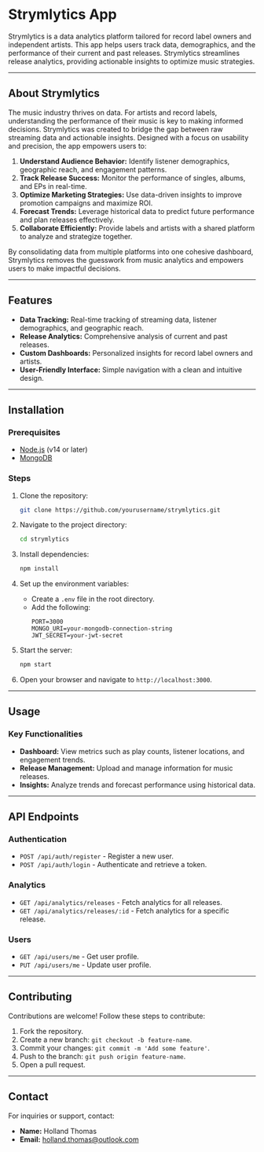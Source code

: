 # Strymlytics App

Strymlytics is a data analytics platform tailored for record label owners and independent artists. This app helps users track data, demographics, and the performance of their current and past releases. Strymlytics streamlines release analytics, providing actionable insights to optimize music strategies.

---

## About Strymlytics

The music industry thrives on data. For artists and record labels, understanding the performance of their music is key to making informed decisions. Strymlytics was created to bridge the gap between raw streaming data and actionable insights. Designed with a focus on usability and precision, the app empowers users to:

1. **Understand Audience Behavior:** Identify listener demographics, geographic reach, and engagement patterns.
2. **Track Release Success:** Monitor the performance of singles, albums, and EPs in real-time.
3. **Optimize Marketing Strategies:** Use data-driven insights to improve promotion campaigns and maximize ROI.
4. **Forecast Trends:** Leverage historical data to predict future performance and plan releases effectively.
5. **Collaborate Efficiently:** Provide labels and artists with a shared platform to analyze and strategize together.

By consolidating data from multiple platforms into one cohesive dashboard, Strymlytics removes the guesswork from music analytics and empowers users to make impactful decisions.

---

## Features

- **Data Tracking:** Real-time tracking of streaming data, listener demographics, and geographic reach.
- **Release Analytics:** Comprehensive analysis of current and past releases.
- **Custom Dashboards:** Personalized insights for record label owners and artists.
- **User-Friendly Interface:** Simple navigation with a clean and intuitive design.

---

## Installation

### Prerequisites
- [Node.js](https://nodejs.org/) (v14 or later)
- [MongoDB](https://www.mongodb.com/)

### Steps
1. Clone the repository:
   ```bash
   git clone https://github.com/yourusername/strymlytics.git
   ```

2. Navigate to the project directory:
   ```bash
   cd strymlytics
   ```

3. Install dependencies:
   ```bash
   npm install
   ```

4. Set up the environment variables:
   - Create a `.env` file in the root directory.
   - Add the following:
     ```env
     PORT=3000
     MONGO_URI=your-mongodb-connection-string
     JWT_SECRET=your-jwt-secret
     ```

5. Start the server:
   ```bash
   npm start
   ```

6. Open your browser and navigate to `http://localhost:3000`.

---

## Usage

### Key Functionalities
- **Dashboard:** View metrics such as play counts, listener locations, and engagement trends.
- **Release Management:** Upload and manage information for music releases.
- **Insights:** Analyze trends and forecast performance using historical data.

---

## API Endpoints

### Authentication
- `POST /api/auth/register` - Register a new user.
- `POST /api/auth/login` - Authenticate and retrieve a token.

### Analytics
- `GET /api/analytics/releases` - Fetch analytics for all releases.
- `GET /api/analytics/releases/:id` - Fetch analytics for a specific release.

### Users
- `GET /api/users/me` - Get user profile.
- `PUT /api/users/me` - Update user profile.

---

## Contributing

Contributions are welcome! Follow these steps to contribute:
1. Fork the repository.
2. Create a new branch: `git checkout -b feature-name`.
3. Commit your changes: `git commit -m 'Add some feature'`.
4. Push to the branch: `git push origin feature-name`.
5. Open a pull request.

---

## Contact

For inquiries or support, contact:
- **Name:** Holland Thomas
- **Email:** holland.thomas@outlook.com 

